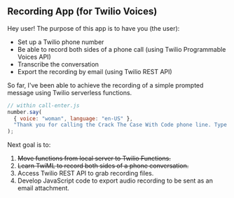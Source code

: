 ## Recording App (for Twilio Voices)

Hey user! The purpose of this app is to have you (the user):

- Set up a Twilio phone number
- Be able to record both sides of a phone call (using Twilio Programmable Voices API)
- Transcribe the conversation
- Export the recording by email (using Twilio REST API)

So far, I've been able to achieve the recording of a simple prompted message using Twilio serverless functions.

```javascript
// within call-enter.js
number.say(
  { voice: "woman", language: "en-US" },
  "Thank you for calling the Crack The Case With Code phone line. Type in the number you would like to call."
);
```

Next goal is to:

1. ~~Move functions from local server to Twilio Functions.~~
2. ~~Learn TwiML to record both sides of a phone conversation.~~
3. Access Twilio REST API to grab recording files.
4. Develop JavaScript code to export audio recording to be sent as an email attachment.
